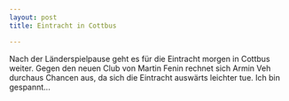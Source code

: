 ```yaml
---
layout: post
title: Eintracht in Cottbus

---
```


Nach der Länderspielpause geht es für die Eintracht morgen in Cottbus weiter. Gegen den neuen Club von Martin Fenin rechnet sich Armin Veh durchaus Chancen aus, da sich die Eintracht auswärts leichter tue. Ich bin gespannt...


